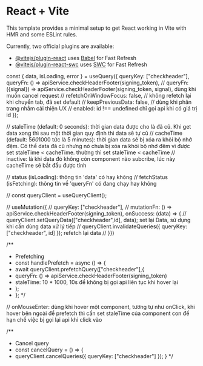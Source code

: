 # React + Vite

This template provides a minimal setup to get React working in Vite with HMR and some ESLint rules.

Currently, two official plugins are available:

- [@vitejs/plugin-react](https://github.com/vitejs/vite-plugin-react/blob/main/packages/plugin-react/README.md) uses [Babel](https://babeljs.io/) for Fast Refresh
- [@vitejs/plugin-react-swc](https://github.com/vitejs/vite-plugin-react-swc) uses [SWC](https://swc.rs/) for Fast Refresh

const { data, isLoading, error } = useQuery({
queryKey: ["checkheader"],
queryFn: () => apiService.checkHeaderFooter(signing_token),
// queryFn: ({signal}) => apiService.checkHeaderFooter(signing_token, signal), dùng khi muốn cancel request
// refetchOnWindowFocus: false, // không refetch lại khi chuyển tab, đã set default
// keepPreviousData: false, // dùng khi phân trang nhằm cải thiện UX
// enabled: id !== undefined chỉ gọi api khi có giá trị id
});

// staleTime (default: 0 seconds): thời gian data được cho là đã cũ. Khi get data xong thì sau một thời gian quy định thì data sẽ tự cũ
// cacheTime (default: 5*60*1000 tức là 5 minutes): thời gian data sẽ bị xóa ra khỏi bộ nhớ đệm. Có thể data đã cũ nhưng nó chưa bị xóa ra khỏi bộ nhớ đêm vì được set staleTime < cacheTime. thường thì set staleTime < cacheTime
// inactive: là khi data đó không còn component nào subcribe, lúc này cacheTime sẽ bắt đầu được tính

// status (isLoading): thông tin 'data' có hay không
// fetchStatus (isFetching): thông tin về 'queryFn' có đang chạy hay không

// const queryClient = useQueryClient();

// useMutation({
// queryKey: ["checkheader"],
// mutationFn: () => apiService.checkHeaderFooter(signing_token), onSuccess: (data) => {
// queryClient.setQueryData(["checkheader",id], data); set lại Data, sử dụng khi cần dùng data xử lý tiếp
// queryClient.invalidateQueries({ queryKey: ["checkheader", id] }); refetch lại data
// }})

/\*\*

- Prefetching
- const handlePrefetch = async () => {
- await queryClient.prefetchQuery(["checkheader"],{
- queryFn: () => apiService.checkHeaderFooter(signing_token)
- staleTime: 10 \* 1000, 10s để không bị gọi api liên tục khi hover lại
- );
- };
  \*/

// onMouseEnter: dùng khi hover một component, tương tự như onClick, khi hover bên ngoài để prefetch thì cần set staleTime của component con để hạn chế việc bị gọi lại api khi click vào

/\*\*

- Cancel query
- const cancelQuery = () => {
- queryClient.cancelQueries({ queryKey: ["checkheader"] });
  }
  \*/
